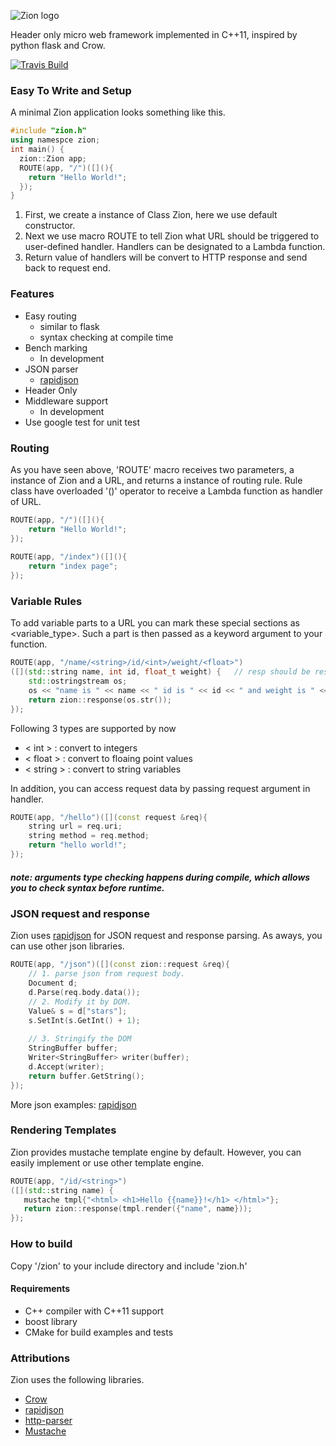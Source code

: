 ![Zion logo](https://github.com/ShihaoJing/Zion/blob/master/logo.png)

Header only micro web framework implemented in C++11, inspired by python flask and Crow.

[![Travis Build](https://travis-ci.org/ShihaoJing/Zion.svg?branch=master)](https://travis-ci.org/ShihaoJing/Zion)

### Easy To Write and Setup

A minimal Zion application looks something like this.
```c++
#include "zion.h"
using namespce zion;
int main() {    
  zion::Zion app;
  ROUTE(app, "/")([](){
    return "Hello World!";
  });
}
```
1. First, we create a instance of Class Zion, here we use default constructor.
2. Next we use macro ROUTE to tell Zion what URL should be triggered to user-defined handler.
Handlers can be designated to a Lambda function.
3. Return value of handlers will be convert to HTTP response and send back to request end.

### Features
* Easy routing
    * similar to flask
    * syntax checking at compile time
* Bench marking
    * In development
* JSON parser
    * [rapidjson](https://github.com/miloyip/rapidjson)
* Header Only
* Middleware support
    * In development
* Use google test for unit test


### Routing
As you have seen above, 'ROUTE' macro receives two parameters, a instance of Zion and a URL, and returns a instance of routing rule.
Rule class have overloaded '()' operator to receive a Lambda function as handler of URL.

```c++
ROUTE(app, "/")([](){
    return "Hello World!";
});
  
ROUTE(app, "/index")([](){
    return "index page";
});
```

### Variable Rules
To add variable parts to a URL you can mark these special sections as <variable_type>. 
Such a part is then passed as a keyword argument to your function. 

```c++
ROUTE(app, "/name/<string>/id/<int>/weight/<float>")
([](std::string name, int id, float_t weight) {   // resp should be response type
    std::ostringstream os;
    os << "name is " << name << " id is " << id << " and weight is " << weight;
    return zion::response(os.str());
});
```

Following 3 types are supported by now
 - < int > : convert to integers
 - < float > : convert to floaing point values
 - < string > : convert to string variables
 
 In addition, you can access request data by passing request argument in handler.
```c++
ROUTE(app, "/hello")([](const request &req){
    string url = req.uri;
    string method = req.method;
    return "hello world!";
});
 ```
 
 ##### note: arguments type checking happens during compile, which allows you to check syntax before runtime.
 
### JSON request and response
Zion uses [rapidjson](https://github.com/miloyip/rapidjson) for JSON request and response parsing. As aways, you can use other json libraries.
```c++
ROUTE(app, "/json")([](const zion::request &req){
    // 1. parse json from request body.
    Document d;
    d.Parse(req.body.data());
    // 2. Modify it by DOM.
    Value& s = d["stars"];
    s.SetInt(s.GetInt() + 1);
    
    // 3. Stringify the DOM
    StringBuffer buffer;
    Writer<StringBuffer> writer(buffer);
    d.Accept(writer);
    return buffer.GetString();
});
```
More json examples: [rapidjson](https://github.com/miloyip/rapidjson)
 
 ### Rendering Templates
 Zion provides mustache template engine by default. However, you can easily implement or use other template engine.
 ```c++
 ROUTE(app, "/id/<string>")
([](std::string name) {
    mustache tmpl{"<html> <h1>Hello {{name}}!</h1> </html>"};
    return zion::response(tmpl.render({"name", name}));
});
 ```
 
 ### How to build
 Copy '/zion' to your include directory and include 'zion.h'
 
 #### Requirements
 * C++ compiler with C++11 support
 * boost library
 * CMake for build examples and tests
 
 ### Attributions
 Zion uses the following libraries.
 * [Crow](https://github.com/ipkn/crow)
 * [rapidjson](https://github.com/miloyip/rapidjson)
 * [http-parser](https://github.com/nodejs/http-parser)
 * [Mustache](https://github.com/kainjow/Mustache)

 
 
 
 
 
 
